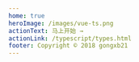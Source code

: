 ```yaml
---
home: true
heroImage: /images/vue-ts.png
actionText: 马上开始 →
actionLink: /typescript/types.html
footer: Copyright © 2018 gongxb21
---
```

